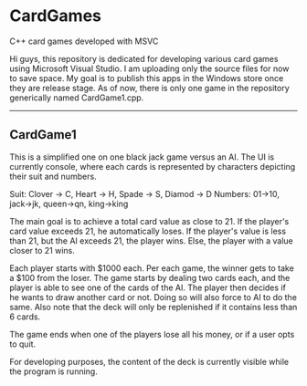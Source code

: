 # CardGames
C++ card games developed with MSVC

Hi guys, this repository is dedicated for developing various card games using Microsoft Visual Studio. I am uploading only the source files for now to save space. My goal is to publish this apps in the Windows store once they are release stage. As of now, there is only one game in the repository generically named CardGame1.cpp.

-----------------------
CardGame1
-----------------------
This is a simplified one on one black jack game versus an AI. The UI is currently console, where each cards is represented by characters depicting their suit and numbers.

Suit: Clover -> C, Heart -> H, Spade -> S, Diamod -> D
Numbers: 01->10, jack->jk, queen->qn, king->king

The main goal is to achieve a total card value as close to 21. If the player's card value exceeds 21, he automatically loses. If the player's value is less than 21, but the AI exceeds 21, the player wins. Else, the player with a value closer to 21 wins.

Each player starts with $1000 each. Per each game, the winner gets to take a $100 from the loser. The game starts by dealing two cards each, and the player is able to see one of the cards of the AI. The player then decides if he wants to draw another card or not. Doing so will also force to AI to do the same. Also note that the deck will only be replenished if it contains less than 6 cards.

The game ends when one of the players lose all his money, or if a user opts to quit.

For developing purposes, the content of the deck is currently visible while the program is running.



